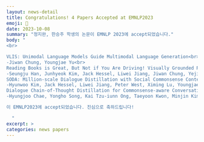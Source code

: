 ```yaml
---
layout: news-detail
title: Congratulations! 4 Papers Accepted at EMNLP2023
emoji: 🎉
date: 2023-10-08
summary: "정지완, 한승주 학생의 논문이 EMNLP 2023에 accept되었습니다."
body: "
<br>

VLIS: Unimodal Language Models Guide Multimodal Language Generation<br>
-Jiwan Chung, Youngjae Yu<br>
Reading Books is Great, But Not if You Are Driving! Visually Grounded Reasoning about Defeasible Commonsense Norms<br>
-Seungju Han, Junhyeok Kim, Jack Hessel, Liwei Jiang, Jiwan Chung, Yejin Son, Yejin Choi, Youngjae Yu<br>
SODA: Million-scale Dialogue Distillation with Social Commonsense Contextualization<br>
-Hyunwoo Kim, Jack Hessel, Liwei Jiang, Peter West, Ximing Lu, Youngjae Yu, Pei Zhou, Ronan Le Bras, Malihe Alikhani, Gunhee Kim, Maarten Sap, Yejin Choi<br>
Dialogue Chain-of-Thought Distillation for Commonsense-aware Conversational Agents<br>
-Hyungjoo Chae, Yongho Song, Kai Tzu-iunn Ong, Taeyoon Kwon, Minjin Kim, Youngjae Yu, Dongha Lee, Dongyeop Kang, Jinyoung Yeo<br>

이 EMNLP2023에 accept되었습니다. 진심으로 축하드립니다!

  "
excerpt: >
categories: news papers
---
```

